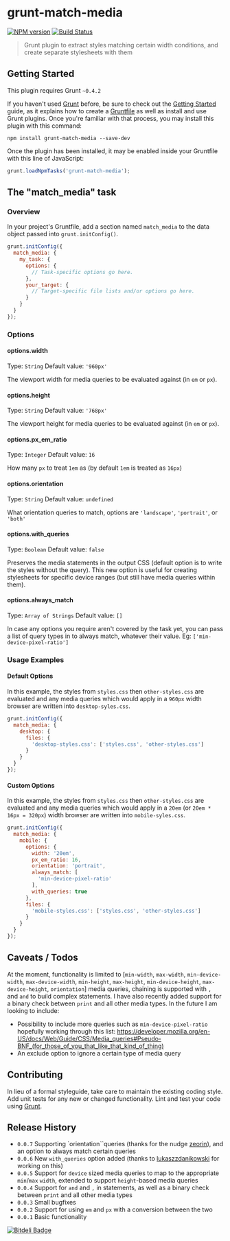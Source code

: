 # grunt-match-media

[![NPM version](https://badge.fury.io/js/grunt-match-media.png)](http://badge.fury.io/js/grunt-match-media) [![Build Status](https://travis-ci.org/mstrutt/grunt-match-media.png?branch=master)](https://travis-ci.org/mstrutt/grunt-match-media)

> Grunt plugin to extract styles matching certain width conditions, and create separate stylesheets with them

## Getting Started
This plugin requires Grunt `~0.4.2`

If you haven't used [Grunt](http://gruntjs.com/) before, be sure to check out the [Getting Started](http://gruntjs.com/getting-started) guide, as it explains how to create a [Gruntfile](http://gruntjs.com/sample-gruntfile) as well as install and use Grunt plugins. Once you're familiar with that process, you may install this plugin with this command:

```shell
npm install grunt-match-media --save-dev
```

Once the plugin has been installed, it may be enabled inside your Gruntfile with this line of JavaScript:

```js
grunt.loadNpmTasks('grunt-match-media');
```

## The "match_media" task

### Overview
In your project's Gruntfile, add a section named `match_media` to the data object passed into `grunt.initConfig()`.

```js
grunt.initConfig({
  match_media: {
    my_task: {
      options: {
        // Task-specific options go here.
      },
      your_target: {
        // Target-specific file lists and/or options go here.
      }
    }
  }
});
```

### Options

#### options.width
Type: `String`
Default value: `'960px'`

The viewport width for media queries to be evaluated against (in `em` or `px`).

#### options.height
Type: `String`
Default value: `'768px'`

The viewport height for media queries to be evaluated against (in `em` or `px`).

#### options.px_em_ratio
Type: `Integer`
Default value: `16`

How many `px` to treat `1em` as (by default `1em` is treated as `16px`)

#### options.orientation
Type: `String`
Default value: `undefined`

What orientation queries to match, options are `'landscape'`, `'portrait'`, or `'both'`

#### options.with_queries
Type: `Boolean`
Default value: `false`

Preserves the media statements in the output CSS (default option is to write the styles without the query). This new option is useful for creating stylesheets for specific device ranges (but still have media queries within them).

#### options.always_match
Type: `Array of Strings`
Default value: `[]`

In case any options you require aren't covered by the task yet, you can pass a list of query types in to always match, whatever their value. Eg: `['min-device-pixel-ratio']`

### Usage Examples

#### Default Options
In this example, the styles from `styles.css` then `other-styles.css` are evaluated and any media queries which would apply in a `960px` width browser are written into `desktop-syles.css`.

```js
grunt.initConfig({
  match_media: {
    desktop: {
      files: {
        'desktop-styles.css': ['styles.css', 'other-styles.css']
      }
    }
  }
});
```

#### Custom Options
In this example, the styles from `styles.css` then `other-styles.css` are evaluated and any media queries which would apply in a `20em` (or `20em * 16px = 320px`) width browser are written into `mobile-syles.css`.

```js
grunt.initConfig({
  match_media: {
    mobile: {
      options: {
        width: '20em',
        px_em_ratio: 16,
        orientation: 'portrait',
        always_match: [
          'min-device-pixel-ratio'
        ],
        with_queries: true
      },
      files: {
        'mobile-styles.css': ['styles.css', 'other-styles.css']
      }
    }
  }
});
```

## Caveats / Todos

At the moment, functionality is limited to [`min-width`, `max-width`, `min-device-width`, `max-device-width`, `min-height`, `max-height`, `min-device-height`, `max-device-height`, `orientation`] media queries, chaining is supported with `,` and `and` to build complex statements. I have also recently added support for a binary check between `print` and all other media types. In the future I am looking to include:

* Possibility to include more queries such as `min-device-pixel-ratio` hopefully working through this list: https://developer.mozilla.org/en-US/docs/Web/Guide/CSS/Media_queries#Pseudo-BNF_(for_those_of_you_that_like_that_kind_of_thing)
* An exclude option to ignore a certain type of media query

## Contributing
In lieu of a formal styleguide, take care to maintain the existing coding style. Add unit tests for any new or changed functionality. Lint and test your code using [Grunt](http://gruntjs.com/).

## Release History

* `0.0.7` Supporting `orientation``queries (thanks for the nudge [zeorin](https://github.com/zeorin)), and an option to always match certain queries
* `0.0.6` New `with_queries` option added (thanks to [lukaszzdanikowski](https://github.com/lukaszzdanikowski) for working on this)
* `0.0.5` Support for `device` sized media queries to map to the appropriate `min`/`max` `width`, extended to support `height`-based media queries
* `0.0.4` Support for `and` and `,` in statements, as well as a binary check between `print` and all other media types
* `0.0.3` Small bugfixes
* `0.0.2` Support for using `em` and `px` with a conversion between the two
* `0.0.1` Basic functionality

[![Bitdeli Badge](https://d2weczhvl823v0.cloudfront.net/mstrutt/grunt-match-media/trend.png)](https://bitdeli.com/free "Bitdeli Badge")
